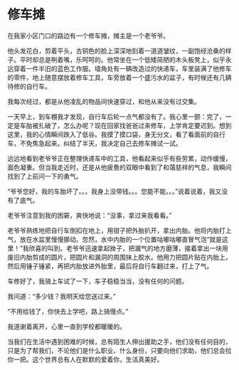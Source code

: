 # 修车摊

在我家小区门口的路边有一个修车摊，摊主是一个老爷爷。

他头发花白，剪着平头，古铜色的脸上深深地刻着一道道皱纹，一副饱经沧桑的样子。平时却总是咧着嘴，乐呵呵的。他常坐在一个低矮简陋的木头板凳上，似乎永远穿着一件半旧的蓝色工作服。墙角处有一辆改造过的快递车，车里装满了他修车的零件，地上随意摆放着修车工具，车旁放着一个盛污水的盆子，有时候还有几辆待修的自行车。

我每次经过，都是从他凌乱的物品间快速穿过，和他从来没有过交集。

一天早上，到车棚我才发现，自行车后轮一点气都没有了。我心里一颤：完了，一定是车胎被扎破了，怎么办呢？现在回家找爸爸过来修车，上学肯定要迟到。想到这里，我的心情瞬间跌入了低谷。我摸了摸口袋，身无分文，看了看面前的自行车，不免焦急起来。纠结了半天，我决定自己去修车摊试一试。

远远地看到老爷爷正在整理快递车中的工具，他看起来似乎有些劳累，动作缓慢，面色凝重。但当我走近时，还是从他疲惫的双眼中看到了和蔼慈祥的气息，我瞬间找到了上前问一下的勇气。

“爷爷您好，我的车胎坏了。。。我身上没带钱。。。您能不能。。。”说着说着，我又没有了底气。

老爷爷注意到我的困窘，爽快地说：“没事，拿过来我看看。”

老爷爷熟练地把自行车倒扣在地上，用钳子把外胎扒开，拿出内胎。他将内胎打上气，放在水盆里慢慢挪动。忽然，水中内胎的一个位置咕嘟咕嘟直冒气泡“就是这里！”我欣喜的叫到。老爷爷迅速拿起挫子，把漏气的地方磨薄，接着拿出一块用废旧内胎剪成的圆片，把圆片和漏洞的周围抹上胶水。他用力把圆片贴在内胎上，然后用锤子锤紧，再把内胎放进外胎里，最后将自行车翻过来，打上了气。

车修好了，我骑上车试了一下，车子稳稳当当，没有任何的问题。

我问道：“多少钱？我明天给您送过来。”

“不用给钱了，你快去上学吧，路上骑慢点。”

我道谢着离开，心里一直到学校都暖暖的。

当我们在生活中遇到困难的时候，总有陌生人伸出援助之手，他们没有任何目的，只是为了帮我们，不论他们是什么职业、什么身份，只要向他们求助，他们总会拉你一把。这个世界总有人在默默的爱着你，生活真美好。

